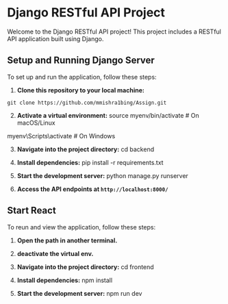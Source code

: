# Django RESTful API Project

Welcome to the Django RESTful API project! This project includes a RESTful API application built using Django.

## Setup and Running Django Server

To set up and run the application, follow these steps:

1. **Clone this repository to your local machine:**

```
git clone https://github.com/mmishra1bing/Assign.git
```

2. **Activate a virtual environment:**
source myenv/bin/activate # On macOS/Linux

myenv\Scripts\activate # On Windows


3. **Navigate into the project directory:**
cd backend


4. **Install dependencies:**
pip install -r requirements.txt


5. **Start the development server:**
python manage.py runserver

6. **Access the API endpoints at `http://localhost:8000/`**



## Start React

To reun and view the application, follow these steps:

1. **Open the path in another terminal.**

2. **deactivate the virtual env.**

3. **Navigate into the project directory:**
cd frontend


4. **Install dependencies:**
npm install


5. **Start the development server:**
npm run dev
